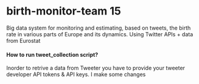 # birth-monitor-team 15

Big data system for monitoring and estimating, based on tweets, the birth rate in various parts of Europe and its dynamics. Using Twitter APIs + data from Eurostat 

#### How to run tweet_collection script?

Inorder to retrive a data from Tweeter you have to provide your tweeter developer API tokens & API keys.
I make some changes 